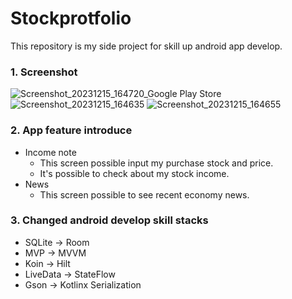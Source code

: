 # Stockprotfolio
This repository is my side project for skill up android app develop.
### 1. Screenshot

![Screenshot_20231215_164720_Google Play Store](https://github.com/YoonJaePark3908/StockPortfolio/assets/54883589/9094c0a6-0e14-4b9d-a0e5-6db74b0ebe99)
![Screenshot_20231215_164635](https://github.com/YoonJaePark3908/StockPortfolio/assets/54883589/ac91ab9e-7605-4eb3-89b4-312a9b35df50)
![Screenshot_20231215_164655](https://github.com/YoonJaePark3908/StockPortfolio/assets/54883589/56fe764b-96cb-46a5-a154-442d0f236b58)

### 2. App feature introduce
- Income note
  - This screen possible input my purchase stock and price.
  - It's possible to check about my stock income.
- News
  - This screen possible to see recent economy news.

### 3. Changed android develop skill stacks
 - SQLite -> Room
 - MVP -> MVVM
 - Koin -> Hilt
 - LiveData -> StateFlow
 - Gson -> Kotlinx Serialization
